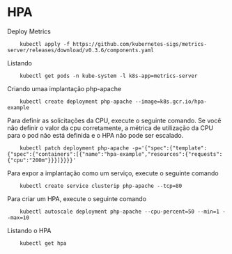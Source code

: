 # HPA

Deploy Metrics

		kubectl apply -f https://github.com/kubernetes-sigs/metrics-server/releases/download/v0.3.6/components.yaml
		
Listando	

		kubectl get pods -n kube-system -l k8s-app=metrics-server
		
Criando umaa implantação php-apache

		kubectl create deployment php-apache --image=k8s.gcr.io/hpa-example


	
Para definir as solicitações da CPU, execute o seguinte comando. Se você não definir o valor da cpu corretamente, a métrica de utilização da CPU para o pod não está definida e o HPA não pode ser escalado.

		kubectl patch deployment php-apache -p='{"spec":{"template":{"spec":{"containers":[{"name":"hpa-example","resources":{"requests":{"cpu":"200m"}}}]}}}}'
		
		
		
Para expor a implantação como um serviço, execute o seguinte comando

		kubectl create service clusterip php-apache --tcp=80
		
		
		
Para criar um HPA, execute o seguinte comando

		kubectl autoscale deployment php-apache --cpu-percent=50 --min=1 --max=10
		
Listando o HPA

		kubectl get hpa

